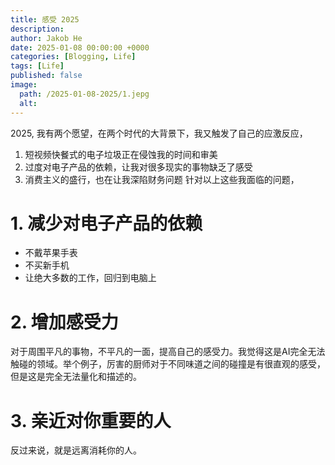 ```yaml
---
title: 感受 2025
description: 
author: Jakob He
date: 2025-01-08 00:00:00 +0000
categories: [Blogging, Life]
tags: [Life]
published: false
image:
  path: /2025-01-08-2025/1.jepg
  alt: 
---
```


2025, 我有两个愿望，在两个时代的大背景下，我又触发了自己的应激反应，
1. 短视频快餐式的电子垃圾正在侵蚀我的时间和审美
2. 过度对电子产品的依赖，让我对很多现实的事物缺乏了感受
3. 消费主义的盛行，也在让我深陷财务问题
针对以上这些我面临的问题，

# 1. 减少对电子产品的依赖
- 不戴苹果手表
- 不买新手机
- 让绝大多数的工作，回归到电脑上

# 2. 增加感受力
对于周围平凡的事物，不平凡的一面，提高自己的感受力。我觉得这是AI完全无法触碰的领域。举个例子，厉害的厨师对于不同味道之间的碰撞是有很直观的感受，但是这是完全无法量化和描述的。

# 3. 亲近对你重要的人
反过来说，就是远离消耗你的人。